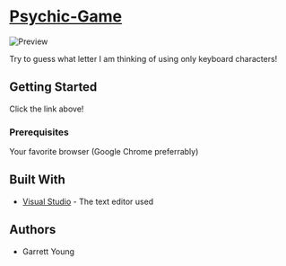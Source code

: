 # [Psychic-Game](https://garrettyoung510.github.io/Psychic-Game/)

![Preview](https://i.lensdump.com/i/WYlZ4m.png)

Try to guess what letter I am thinking of using only keyboard characters!

## Getting Started

Click the link above!

### Prerequisites

Your favorite browser (Google Chrome preferrably)

## Built With

* [Visual Studio](https://visualstudio.microsoft.com/) - The text editor used

## Authors

* Garrett Young

